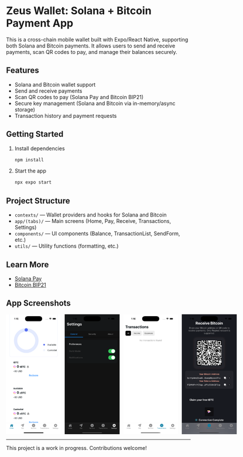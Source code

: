 # Zeus Wallet: Solana + Bitcoin Payment App

This is a cross-chain mobile wallet built with Expo/React Native, supporting both Solana and Bitcoin payments. It allows users to send and receive payments, scan QR codes to pay, and manage their balances securely.

## Features
- Solana and Bitcoin wallet support
- Send and receive payments
- Scan QR codes to pay (Solana Pay and Bitcoin BIP21)
- Secure key management (Solana and Bitcoin via in-memory/async storage)
- Transaction history and payment requests

## Getting Started

1. Install dependencies
   ```bash
   npm install
   ```
2. Start the app
   ```bash
   npx expo start
   ```

## Project Structure
- `contexts/` — Wallet providers and hooks for Solana and Bitcoin
- `app/(tabs)/` — Main screens (Home, Pay, Receive, Transactions, Settings)
- `components/` — UI components (Balance, TransactionList, SendForm, etc.)
- `utils/` — Utility functions (formatting, etc.)

## Learn More
- [Solana Pay](https://github.com/solana-labs/solana-pay)
- [Bitcoin BIP21](https://github.com/bitcoin/bips/blob/master/bip-0021.mediawiki)

## App Screenshots

<div style="display: flex; gap: 10px;">
  <img src="assets/graphics/app/home.png" alt="Home Screen" width="150"/>
  <img src="assets/graphics/app/settings.png" alt="Settings Screen" width="150"/>
  <img src="assets/graphics/app/transactions.png" alt="Transactions Screen" width="150"/>
  <img src="assets/graphics/app/receive.png" alt="Receive Bitcoin Screen" width="150"/>
</div>

---

This project is a work in progress. Contributions welcome!
